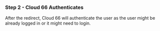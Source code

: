 

### Step 2 - Cloud 66 Authenticates

After the redirect, Cloud 66 will authenticate the user as the user might be already logged in or it might need to login. 


